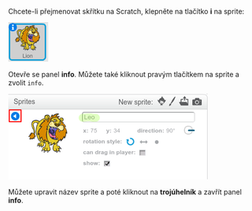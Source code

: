 Chcete-li přejmenovat skřítku na Scratch, klepněte na tlačítko **i** na sprite:

![Snímek obrazovky](images/rename-info.png)

Otevře se panel **info**. Můžete také kliknout pravým tlačítkem na sprite a zvolit `info`.

![Snímek obrazovky](images/rename-change.png)

Můžete upravit název sprite a poté kliknout na **trojúhelník** a zavřít panel **info**.